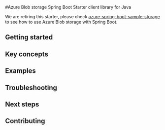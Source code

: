 #Azure Blob storage Spring Boot Starter client library for Java

We are retiring this starter, please check [azure-spring-boot-sample-storage](../azure-spring-boot-samples/azure-spring-boot-sample-storage-blob/README.md) to see how to use Azure Blob storage with Spring Boot.


## Getting started
## Key concepts
## Examples
## Troubleshooting
## Next steps
## Contributing

